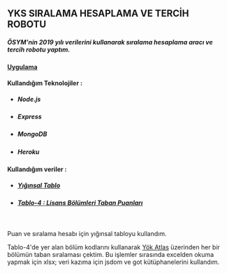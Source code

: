## YKS SIRALAMA HESAPLAMA VE TERCİH ROBOTU
##### ÖSYM'nin 2019 yılı verilerini kullanarak sıralama hesaplama aracı ve tercih robotu yaptım.
#### [Uygulama](https://yks-puan-siralama.herokuapp.com/)
#### Kullandığım Teknolojiler : 
- ##### Node.js
- ##### Express
- ##### MongoDB
- ##### Heroku


#### Kullandığım veriler :
- ##### [Yığınsal Tablo](https://dokuman.osym.gov.tr/pdfdokuman/2019/YKS/sayisalbilgiler18072019.pdf)
- ##### [Tablo-4 : Lisans Bölümleri Taban Puanları](https://dokuman.osym.gov.tr/pdfdokuman/2019/YKS/tablo4_06082019.pdf)
&nbsp; 

Puan ve sıralama hesabı için yığınsal tabloyu kullandım.

Tablo-4'de yer alan bölüm kodlarını kullanarak [Yök Atlas](https://yokatlas.yok.gov.tr/) üzerinden her bir bölümün taban sıralaması çektim. Bu işlemler sırasında excelden okuma yapmak için xlsx; veri kazıma için jsdom ve got kütüphanelerini kullandım.
